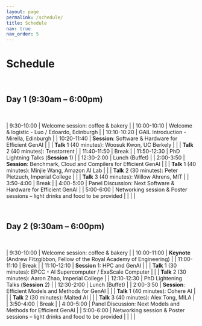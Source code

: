```yaml
---
layout: page
permalink: /schedule/
title: Schedule
nav: true
nav_order: 5
---
```

# Schedule

<br>

## Day 1 (9:30am – 6:00pm)

<br>

| 9:30-10:00  | Welcome session: coffee & bakery           |
| 10:00-10:10 | Welcome & logistic - Luo / Edoardo, Edinburgh |
| 10:10-10:20 | GAIL Introduction - Mirella, Edinburgh     |
| 10:20-11:40 | **Session**: Software & Hardware for Efficient GenAI |
|             | **Talk** 1 (40 minutes): Woosuk Kwon, UC Berkely |
|             | **Talk** 2 (40 minutes): Tenstorrent            |
| 11:40-11:50 | Break                                      |
| 11:50-12:30 | PhD Lightning Talks (**Session** 1)            |
| 12:30-2:00  | Lunch (Buffet)                             |
| 2:00-3:50   | **Session**: Benchmark, Cloud and Compilers for Efficient GenAI |
|             | **Talk** 1 (40 minutes): Minjie Wang, Amazon AI Lab |
|             | **Talk** 2 (30 minutes): Peter Pietzuch, Imperial College |
|             | **Talk** 3 (40 minutes): Willow Ahrens, MIT     |
| 3:50-4:00   | Break                                      |
| 4:00-5:00   | Panel Discussion: Next Software & Hardware for Efficient GenAI |
| 5:00-6:00   | Networking session & Poster sessions – light drinks and food to be provided |
| | |

<br>

## Day 2 (9:30am – 6:00pm)

<br>

| 9:30-10:00  | Welcome session: coffee & bakery           |
| 10:00-11:00 | **Keynote** (Andrew Fitzgibbon, Fellow of the Royal Academy of Engineering)     |
| 11:00-11:10 | Break                                      |
| 11:10-12:10 | **Session** 1: HPC and GenAI                   |
|             | **Talk** 1 (30 minutes): EPCC - AI Supercomputer / ExaScale Computer |
|             | **Talk** 2 (30 minutes): Aaron Zhao, Imperial College |
| 12:10-12:30 | PhD Lightening Talks (**Session** 2)            |
| 12:30-2:00  | Lunch (Buffet)                             |
| 2:00-3:50   | **Session**: Efficient Models and Methods for GenAI |
|             | **Talk** 1 (40 minutes): Cohere AI              |
|             | **Talk** 2 (30 minutes): Malted AI              |
|             | **Talk** 3 (40 minutes): Alex Tong, MILA        |
| 3:50-4:00   | Break                                      |
| 4:00-5:00   | Panel Discussion: Next Models and Methods for Efficient GenAI |
| 5:00-6:00   | Networking session & Poster sessions – light drinks and food to be provided |
| | |